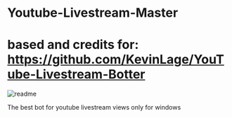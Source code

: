 # Youtube-Livestream-Master
# based and credits for: https://github.com/KevinLage/YouTube-Livestream-Botter
![readme](https://user-images.githubusercontent.com/54437821/85190285-08189280-b274-11ea-8ba0-2b06814d1362.png)

The best bot for youtube livestream views only for windows
